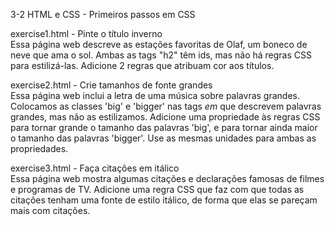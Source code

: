 3-2 HTML e CSS - Primeiros passos em CSS

exercise1.html - Pinte o título inverno<br>
Essa página web descreve as estações favoritas de Olaf, um boneco de neve que ama o sol. Ambas as tags "h2" têm ids, mas não há regras CSS para estilizá-las. Adicione 2 regras que atribuam cor aos títulos.

exercise2.html - Crie tamanhos de fonte grandes<br>
Essa página web inclui a letra de uma música sobre palavras grandes. Colocamos as classes 'big' e 'bigger' nas tags <em>em</em> que descrevem palavras grandes, mas não as estilizamos. Adicione uma propriedade às regras CSS para tornar grande o tamanho das palavras 'big', e para tornar ainda maior o tamanho das palavras 'bigger'. Use as mesmas unidades para ambas as propriedades.

exercise3.html - Faça citações em itálico<br>
Essa página web mostra algumas citações e declarações famosas de filmes e programas de TV. Adicione uma regra CSS que faz com que todas as citações tenham uma fonte de estilo itálico, de forma que elas se pareçam mais com citações.